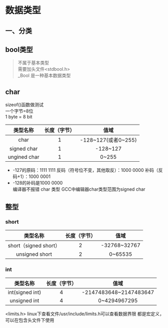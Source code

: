 # **数据类型**

## **一、分类**


## **bool类型**
> 不属于基本类型  
需要加头文件<stdbool.h>  
_Bool 是一种基本数据类型

## **char**
sizeof()函数做测试  
一个字节=8位  
1 byte = 8 bit  
 
| 类型名称 | 长度（字节） | 值域 |  
|:--:|:--:|:--:|
| char | 1 | -128~127(或者0~255)|
|signed char| 1 | -128~127|
|ungined char| 1 | 0~255|


- -127的原码：1111 1111    反码（符号位不变，其他取反）：1000 0000 补码（反码+1）：1000 0001  
- -128的补码是1000 0000  
编译器不报错
char 类型 GCC中编辑器char类型范围为signed char

## **整型**
 ### short
 | 类型名称 | 长度（字节） | 值域 |  
 |:--:|:--:|:--:|
 | short（signed short） | 2| -32768~32767
 | unsigned short | 2 | 0~65535

 ### int
 | 类型名称 | 长度（字节） | 值域 |  
 |:--:|:--:|:--:|
 | int(signed int) | 4 |-2147483648~2147483647
 | unsigned int | 4 | 0~4294967295  

 <limits.h>
 linux下查看文件/usr/include/limits.h可以查看数据界限
 都是宏定义，可以在包含头文件下使用

